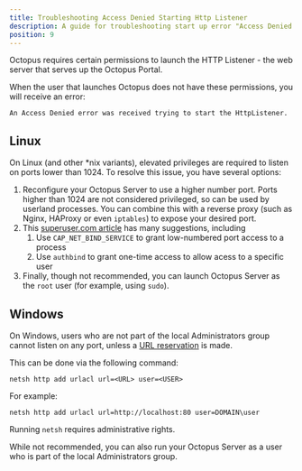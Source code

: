 ```yaml
---
title: Troubleshooting Access Denied Starting Http Listener
description: A guide for troubleshooting start up error "Access Denied starting HTTP Listener"
position: 9
---
```


Octopus requires certain permissions to launch the HTTP Listener - the web server that serves up the Octopus Portal.

When the user that launches Octopus does not have these permissions, you will receive an error:

```
An Access Denied error was received trying to start the HttpListener.
```

## Linux

On Linux (and other *nix variants), elevated privileges are required to listen on ports lower than 1024. To resolve this issue, you have several options:

1. Reconfigure your Octopus Server to use a higher number port. Ports higher than 1024 are not considered privileged, so can be used by userland processes. You can combine this with a reverse proxy (such as Nginx, HAProxy or even `iptables`) to expose your desired port.
1. This [superuser.com article](https://superuser.com/questions/710253/allow-non-root-process-to-bind-to-port-80-and-443) has many suggestions, including
    1. Use `CAP_NET_BIND_SERVICE` to grant low-numbered port access to a process
    1. Use `authbind` to grant one-time access to allow acess to a specific user
1. Finally, though not recommended, you can launch Octopus Server as the `root` user (for example, using `sudo`).

## Windows

On Windows, users who are not part of the local Administrators group cannot listen on any port, unless a [URL reservation](https://docs.microsoft.com/en-us/windows-server/networking/technologies/netsh/netsh-http#add-urlacl) is made.

This can be done via the following command:

```
netsh http add urlacl url=<URL> user=<USER>
```

For example:
```
netsh http add urlacl url=http://localhost:80 user=DOMAIN\user
```

Running `netsh` requires administrative rights.

While not recommended, you can also run your Octopus Server as a user who is part of the local Administrators group.
